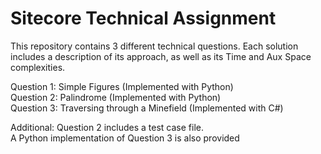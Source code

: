 <h1>Sitecore Technical Assignment </h1>

This repository contains 3 different technical questions. Each solution includes a description of its approach, as well as its Time and Aux Space complexities.

Question 1: Simple Figures (Implemented with Python)
\
Question 2: Palindrome (Implemented with Python)
\
Question 3: Traversing through a Minefield (Implemented with C#) 

Additional:
Question 2 includes a test case file. 
\
A Python implementation of Question 3 is also provided
